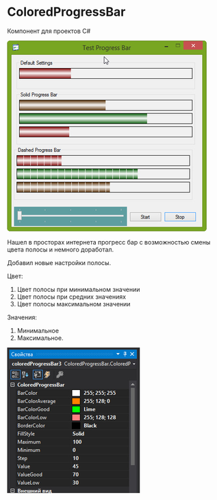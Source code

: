 # ColoredProgressBar
Компонент для проектов C#

![Иллюстрация к проекту](https://github.com/tohateam/AdvancedProgressBar/blob/master/Screenshot/ColoredProgressBar.jpg)

Нашел в просторах интернета прогресс бар с возможностью смены цвета полосы и немного доработал.

Добавил новые настройки полосы.

Цвет:
1. Цвет полосы при минимальном значении
2. Цвет полосы при средних значениях
3. Цвет полосы максимальном значении

Значения:
1. Минимальное
2. Максимальное.

![Иллюстрация к проекту](https://github.com/tohateam/AdvancedProgressBar/blob/master/Screenshot/ColoredProgressBar_VS.jpg)